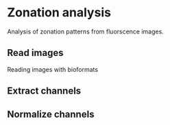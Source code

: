 # Zonation analysis

Analysis of zonation patterns from fluorscence images.

## Read images
Reading images with bioformats

## Extract channels

## Normalize channels